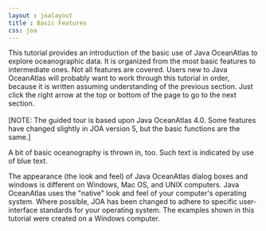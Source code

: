 ```yaml
---
layout : joalayout
title : Basic Features
css: joa
---
```

<p>This tutorial provides an introduction of the basic use of Java OceanAtlas to explore oceanographic data. It is organized from the most basic features to intermediate ones. Not all features are covered. Users new to Java OceanAtlas will probably want to work through this tutorial in order, because it is written assuming understanding of the previous section. Just click the right arrow at the top or bottom of the page to go to the next section.<br><br>
	[NOTE: The guided tour is based upon Java OceanAtlas 4.0. Some features have changed slightly in JOA version 5, but the basic functions are the same.]
	<p class="oceanography_text">	A bit of basic oceanography is thrown in, too. Such text is indicated by use of blue text.</p>
	<p>The appearance (the look and feel) of Java OceanAtlas dialog boxes and windows is different on Windows, Mac OS, and UNIX computers. Java OceanAtlas uses the "native" look and feel of your computer's operating system. Where possible, JOA has been changed to adhere to specific user-interface standards for your operating system. The examples shown in this tutorial were created on a Windows computer.</p>

